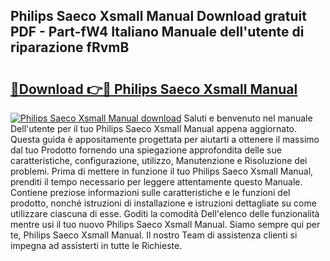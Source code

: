 ## Philips Saeco Xsmall Manual Download gratuit PDF - Part-fW4 Italiano Manuale dell'utente di riparazione fRvmB

# <h2><a href="http://df97ye.blite.top/?on=Philips+Saeco+Xsmall+Manual">🔗Download 👉🔴 Philips Saeco Xsmall Manual</a></h2>

[![Philips Saeco Xsmall Manual download](https://i.imgur.com/lujVjoI.png)](http://df97ye.blite.top/?on=Philips+Saeco+Xsmall+Manual)
Saluti e benvenuto nel manuale Dell'utente per il tuo Philips Saeco Xsmall Manual appena aggiornato. Questa guida è appositamente progettata per aiutarti a ottenere il massimo dal tuo Prodotto fornendo una spiegazione approfondita delle sue caratteristiche, configurazione, utilizzo, Manutenzione e Risoluzione dei problemi. Prima di mettere in funzione il tuo Philips Saeco Xsmall Manual, prenditi il tempo necessario per leggere attentamente questo Manuale. Contiene preziose informazioni sulle caratteristiche e le funzioni del prodotto, nonché istruzioni di installazione e istruzioni dettagliate su come utilizzare ciascuna di esse. Goditi la comodità Dell'elenco delle funzionalità mentre usi il tuo nuovo Philips Saeco Xsmall Manual. Siamo sempre qui per te, Philips Saeco Xsmall Manual. Il nostro Team di assistenza clienti si impegna ad assisterti in tutte le Richieste.
